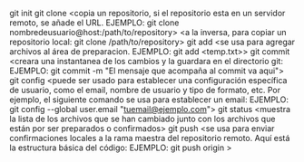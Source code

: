 git init <crea un nuevo repositorio local GIT>
git clone <copia un repositorio, si el repositorio esta en un servidor remoto, se añade el URL. EJEMPLO: git clone nombredeusuario@host:/path/to/repository>
<a la inversa, para copiar un repositorio local:  git clone /path/to/repository>
git add <se usa para agregar archivos al área de preparacion. EJEMPLO: git add <temp.txt>>
git commit <creara una instantanea de los cambios y la guardara en el directorio git: EJEMPLO: git commit -m "El mensaje que acompaña al commit va aqui">
git config <puede ser usado para establecer una configuración específica de usuario, como el email, nombre de usuario y tipo de formato, etc. Por ejemplo, el siguiente comando se usa para establecer un email: EJEMPLO: git config --global user.email "tuemail@ejemplo.com">
git status <muestra la lista de los archivos que se han cambiado junto con los archivos que están por ser preparados o confirmados>
git push <se usa para enviar confirmaciones locales a la rama maestra del repositorio remoto. Aquí está la estructura básica del código: EJEMPLO: git push  origin <master> >